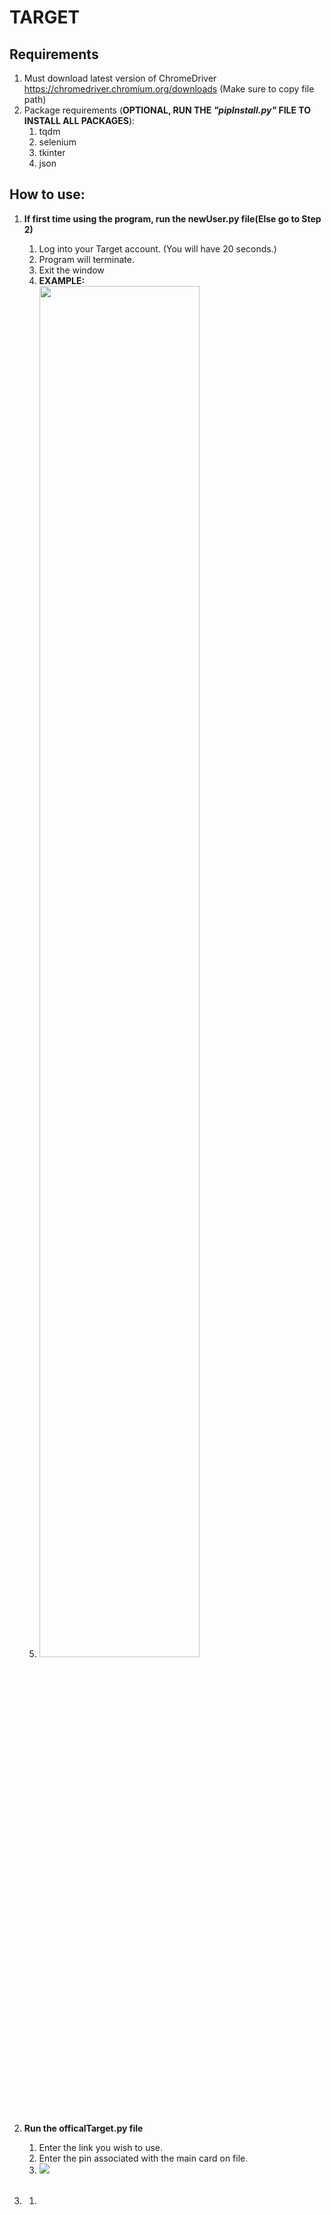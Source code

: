 # TARGET

## Requirements
1. Must download latest version of ChromeDriver https://chromedriver.chromium.org/downloads (Make sure to copy file path)
1. Package requirements (**OPTIONAL, RUN THE *"pipInstall.py"* FILE TO INSTALL ALL PACKAGES**):
   1. tqdm
   1. selenium
   1. tkinter
   1. json


## How to use:
1. **If first time using the program, run the newUser.py file(Else go to Step 2)**
   1. Log into your Target account. (You will have 20 seconds.)
   1. Program will terminate.
   1. Exit the window
   1. **EXAMPLE:**
   1. <img src="https://i.imgur.com/ZNrp076.gif" width="75%" height="75%">

   
   
   
1. **Run the officalTarget.py file**
   1. Enter the link you wish to use.
   1. Enter the pin associated with the main card on file.
   2. <img src="https://i.imgur.com/iZZm9E5.gif">
   


1. ######
   1. ######

